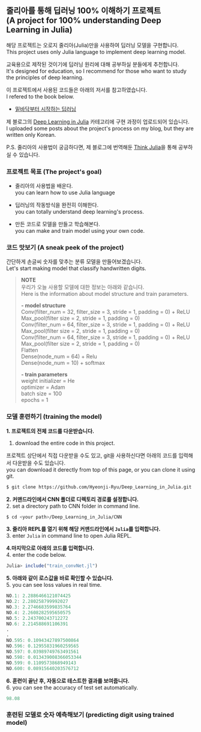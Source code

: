## 줄리아를 통해 딥러닝 100% 이해하기 프로젝트<br/>(A project for 100% understanding Deep Learning in Julia)

해당 프로젝트는 오로지 줄리아(Julia)만을 사용하여 딥러닝 모델을 구현합니다.  
This project uses only Julia language to implement deep learning model.

교육용으로 제작된 것이기에 딥러닝 원리에 대해 공부하실 분들에게 추천합니다.  
It's designed for education, so I recommend for those who want to study the principles of deep learning.

이 프로젝트에서 사용된 코드들은 아래의 저서를 참고하였습니다.  
I refered to the book below.

- [밑바닥부터 시작하는 딥러닝](https://www.hanbit.co.kr/store/books/look.php?p_code=B8475831198)

제 블로그의 [Deep Learning in Julia](https://hyeonji-ryu.github.io/categories/Deep-learning-in-Julia/) 카테고리에 구현 과정이 업로드되어 있습니다.  
I uploaded some posts about the project's process on my blog, but they are written only Korean.

P.S. 줄리아의 사용법이 궁금하다면, 제 블로그에 번역해둔 [Think Julia](https://hyeonji-ryu.github.io/categories/Think-Julia/)을 통해 공부하실 수 있습니다.

### 프로젝트 목표 (The project's goal)

- 줄리아의 사용법을 배운다.  
  you can learn how to use Julia language
  
- 딥러닝의 작동방식을 완전히 이해한다.  
  you can totally understand deep learning's process.
  
- 만든 코드로 모델을 만들고 학습해본다.  
  you can make and train model using your own code.

### 코드 맛보기 (A sneak peek of the project)

간단하게 손글씨 숫자를 맞추는 분류 모델을 만들어보겠습니다.   
Let's start making model that classify handwritten digits. 

>**NOTE**  
>우리가 오늘 사용할 모델에 대한 정보는 아래와 같습니다.  
>Here is the information about model structure and train parameters.
>
>**- model structure**  
>Conv(filter_num = 32, filter_size = 3, stride = 1, padding = 0) + ReLU  
>Max_pool(filter size = 2, stride = 1, padding = 0)  
>Conv(filter_num = 64, filter_size = 3, stride = 1, padding = 0) + ReLU  
>Max_pool(filter size = 2, stride = 1, padding = 0)  
>Conv(filter_num = 64, filter_size = 3, stride = 1, padding = 0) + ReLU  
>Max_pool(filter size = 2, stride = 1, padding = 0)  
>Flatten  
>Dense(node_num = 64) + Relu  
>Dense(node_num = 10) + softmax 
>
>**- train parameters**  
>weight initializer = He   
>optimizer = Adam  
>batch size = 100  
>epochs = 1 

### 모델 훈련하기 (training the model)

**1. 프로젝트의 전체 코드를 다운받습니다.**  
1. download the entire code in this project. 

프로젝트 상단에서 직접 다운받을 수도 있고, git을 사용하신다면 아래의 코드를 입력해서 다운받을 수도 있습니다.  
you can download it derectly from top of this page, or you can clone it using git. 

```bash
$ git clone https://github.com/Hyeonji-Ryu/Deep_Learning_in_Julia.git
```

**2. 커맨드라인에서 CNN 폴더로 디렉토리 경로를 설정합니다.**  
2. set a directory path to CNN folder in command line.

```bash
$ cd <your path>/Deep_Learning_in_Julia/CNN
```

**3. 줄리아 REPL를 열기 위해 해당 커맨드라인에서 `Julia`를 입력합니다.**  
3. enter `Julia` in command line to open Julia REPL.

**4.마지막으로 아래의 코드를 입력합니다.**  
4. enter the code below.

```Julia
Julia> include("train_convNet.jl")
``` 

**5. 아래와 같이 로스값을 바로 확인할 수 있습니다.**  
5. you can see loss values in real time.

```Julia
NO.1: 2.2886466121074425
NO.2: 2.280258799992027
NO.3: 2.2746683599835764
NO.4: 2.2608282595650575
NO.5: 2.243700243712272
NO.6: 2.214588691106391
.
.
NO.595: 0.10943427897500864
NO.596: 0.12955831960259565
NO.597: 0.03989749763491561
NO.598: 0.013439008366053344
NO.599: 0.1109573868949143
NO.600: 0.08915640203576712
```
**6. 훈련이 끝난 후, 자동으로 테스트한 결과를 보여줍니다.**  
6. you can see the accuracy of test set automatically.

```Julia
98.08
```

### 훈련된 모델로 숫자 예측해보기 (predicting digit using trained model)

